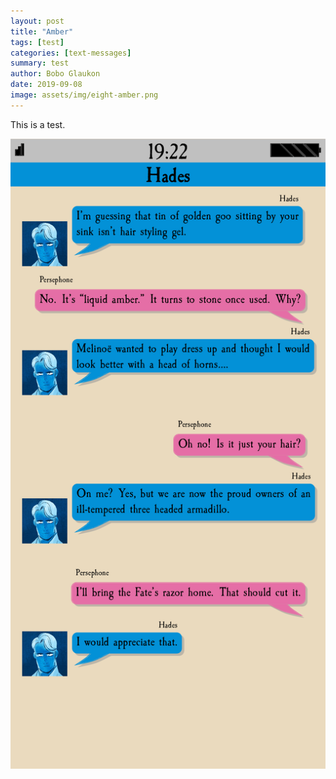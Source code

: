 ```yaml
---
layout: post
title: "Amber"
tags: [test]
categories: [text-messages]
summary: test
author: Bobo Glaukon
date: 2019-09-08
image: assets/img/eight-amber.png
---
```


This is a test.

![Test](/assets/img/amber.png)


